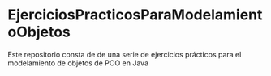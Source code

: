 # EjerciciosPracticosParaModelamientoObjetos
Este repositorio consta de de una serie de ejercicios prácticos para el modelamiento de objetos de POO en Java
